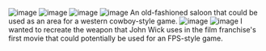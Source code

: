 ![image](https://github.com/Marcello-Feliciano/Resume/assets/165084564/78e7e722-227d-4009-b5dc-1ee819b8b971)
![image](https://github.com/Marcello-Feliciano/Resume/assets/165084564/988f5a70-0f05-4988-8588-c8fe782c5d48)
![image](https://github.com/Marcello-Feliciano/Resume/assets/165084564/7220fbfa-1900-4525-927f-add3d6ef8d0b)
![image](https://github.com/Marcello-Feliciano/Resume/assets/165084564/6cd68795-de84-4ee2-9b42-39e6acb0dacf)
An old-fashioned saloon that could be used as an area for a western cowboy-style game.
![image](https://github.com/Marcello-Feliciano/Resume/assets/165084564/e88ebfeb-173b-4264-b16d-a60d8dc81f5b)
![image](https://github.com/Marcello-Feliciano/Resume/assets/165084564/e5310dad-285b-4b55-af66-3f0222271daa)
I wanted to recreate the weapon that John Wick uses in the film franchise's first movie that could potentially be used for an FPS-style game. 
